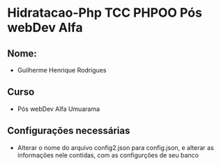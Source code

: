 # Hidratacao-Php TCC PHPOO Pós webDev Alfa 

## Nome:
- Guilherme Henrique Rodrigues
## Curso 
- Pós webDev Alfa Umuarama
## Configurações necessárias
- Alterar o nome do arquivo config2.json para config.json, e alterar as informações nele contidas, com as configurções de seu banco
